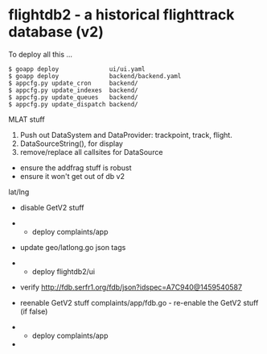# flightdb2 - a historical flighttrack database (v2)

To deploy all this ...

    $ goapp deploy              ui/ui.yaml
    $ goapp deploy              backend/backend.yaml
    $ appcfg.py update_cron     backend/
    $ appcfg.py update_indexes  backend/
    $ appcfg.py update_queues   backend/
    $ appcfg.py update_dispatch backend/


MLAT stuff

1. Push out DataSystem and DataProvider: trackpoint, track, flight.
2. DataSourceString(), for display
3. remove/replace all callsites for DataSource

* ensure the addfrag stuff is robust
* ensure it won't get out of db v2

lat/lng
* disable GetV2 stuff
* - deploy complaints/app

* update geo/latlong.go json tags
* - deploy flightdb2/ui
* verify http://fdb.serfr1.org/fdb/json?idspec=A7C940@1459540587

* reenable GetV2 stuff complaints/app/fdb.go - re-enable the GetV2 stuff (if false)
* - deploy complaints/app

* 
